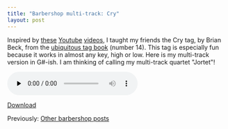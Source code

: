 ```yaml
---
title: "Barbershop multi-track: Cry"
layout: post
---
```


Inspired by <a href="http://www.youtube.com/watch?v=imHoaelEzOc&amp;feature=related">these</a> <a href="http://www.youtube.com/watch?v=DUkWlxyV4Zw">Youtube</a> <a href="http://www.youtube.com/watch?v=4mk-AtNLfrM">videos</a>, I taught my friends the Cry tag, by Brian Beck, from the <a href="http://www.stampedecitychorus.com/classic_tags_men2.pdf">ubiquitous tag book</a> (number 14). This tag is especially fun because it works in almost any key, high or low. Here is my multi-track version in G#-ish. I am thinking of calling my multi-track quartet "Jortet"!

<audio id="wp_mep_50" src="{{ site.url }}/uploads/2008/05/cry.mp3" type="audio/mp3"    controls="controls" preload="none"  ></audio>

<a href="{{ site.url }}/uploads/2008/05/cry.mp3">Download</a>

Previously: <a href="http://blog.classicalcode.com/?cat=61">Other barbershop posts</a>
